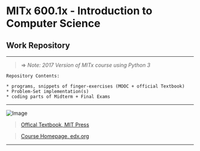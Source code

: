 # MITx 600.1x - Introduction to Computer Science 
## Work Repository
---
> => *Note: 2017 Version of MITx course using Python 3*
```
Repository Contents:

* programs, snippets of finger-exercises (MOOC + official Textbook)
* Problem-Set implementation(s)
* coding parts of Midterm + Final Exams
```
---
![Image](https://images-na.ssl-images-amazon.com/images/I/51bDU8MTIoL._SX391_BO1,204,203,200_.jpg)

>[Offical Textbook, MIT Press](https://www.amazon.com/Introduction-Computation-Programming-Using-Python/dp/0262529629/ref=sr_1_1?dchild=1&keywords=MIT+Press+Guttag+Introduction+to+Computation&qid=1600643800&sr=8-1)

>[Course Homepage, edx.org](https://www.edx.org/course/introduction-computer-science-mitx-6-00-1x-10)

---
